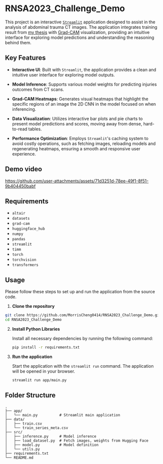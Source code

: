 # RNSA2023_Challenge_Demo

This project is an interactive [`Streamlit`](https://streamlit.io/) application designed to assist in the analysis of abdominal trauma CT images. The application integrates training result from [my thesis](https://github.com/MorrisCheng0414/RSNA2023-Challenge-SSL-SCL) with [Grad-CAM](https://github.com/jacobgil/pytorch-grad-cam) visualization, providing an intuitive interface for exploring model predictions and understanding the reasoning behind them.

## Key Features

+ **Interactive UI**: Built with `Streamlit`, the application provides a clean and intuitive user interface for exploring model outputs.

+ **Model Inference**: Supports various model weights for predicting injuries outcomes from CT scans.

+ **Grad-CAM Heatmaps**: Generates visual heatmaps that highlight the specific regions of an image the 2D CNN in the model focused on when inferencing.

+ **Data Visualization**: Utilizes interactive bar plots and pie charts to present model predictions and scores, moving away from dense, hard-to-read tables.

+ **Performance Optimization**: Employs `Streamlit`'s caching system to avoid costly operations, such as fetching images, reloading models and regenerating heatmaps, ensuring a smooth and responsive user experience.

## Demo video

https://github.com/user-attachments/assets/71d3251d-78ee-49f1-8f51-9b404450babf

## Requirements
- `altair`
- `datasets`
- `grad-cam`
- `huggingface_hub`
- `numpy`
- `pandas`
- `streamlit`
- `timm`
- `torch`
- `torchvision`
- `transformers`

## Usage
Please follow these steps to set up and run the application from the source code.
1.  **Clone the repository**
  ```bash
  git clone https://github.com/MorrisCheng0414/RNSA2023_Challenge_Demo.git
  cd RNSA2023_Challenge_Demo
  ```

2.  **Install Python Libraries**

    Install all necessary dependencies by running the following command:
    ```bash
    pip install -r requirements.txt
    ```

3.  **Run the application**

    Start the application with the `streamlit run` command. The application will be opened in your browser.
    ```bash
    streamlit run app/main.py
    ```

## Folder Structure

```
.
├── app/
│   └── main.py          # Streamlit main application
├── data/
│   ├── train.csv
│   └── train_series_meta.csv
├── src/
│   ├── inference.py     # Model inference
│   ├── load_dataset.py  # Fetch images, weights from Hugging Face
│   ├── model.py         # Model definition
│   └── utils.py         
├── requirements.txt
└── README.md
```

